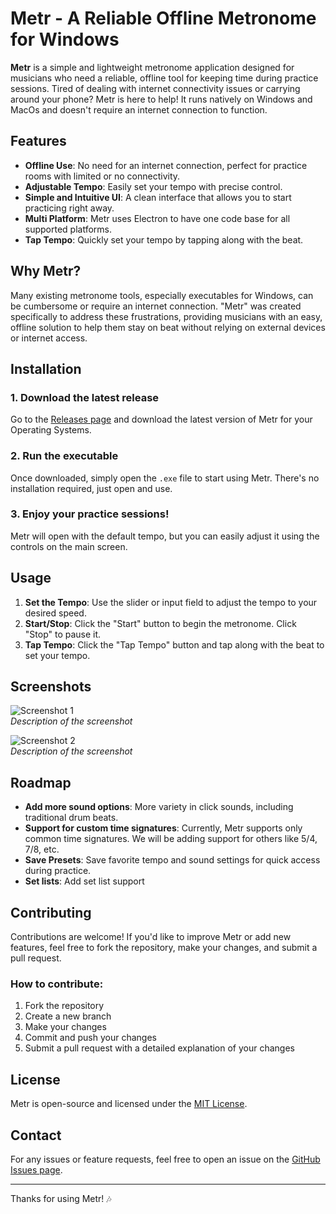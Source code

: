 # Metr - A Reliable Offline Metronome for Windows

**Metr** is a simple and lightweight metronome application designed for musicians who need a reliable, offline tool for keeping time during practice sessions. Tired of dealing with internet connectivity issues or carrying around your phone? Metr is here to help! It runs natively on Windows and MacOs and doesn't require an internet connection to function.

## Features

- **Offline Use**: No need for an internet connection, perfect for practice rooms with limited or no connectivity.
- **Adjustable Tempo**: Easily set your tempo with precise control.
- **Simple and Intuitive UI**: A clean interface that allows you to start practicing right away.
- **Multi Platform**: Metr uses Electron to have one code base for all supported platforms.
- **Tap Tempo**: Quickly set your tempo by tapping along with the beat.

## Why Metr?

Many existing metronome tools, especially executables for Windows, can be cumbersome or require an internet connection. "Metr" was created specifically to address these frustrations, providing musicians with an easy, offline solution to help them stay on beat without relying on external devices or internet access.

## Installation

### 1. Download the latest release

Go to the [Releases page](https://github.com/seggewiss/metr/releases) and download the latest version of Metr for your Operating Systems.

### 2. Run the executable

Once downloaded, simply open the `.exe` file to start using Metr. There's no installation required, just open and use.

### 3. Enjoy your practice sessions!

Metr will open with the default tempo, but you can easily adjust it using the controls on the main screen.

## Usage

1. **Set the Tempo**: Use the slider or input field to adjust the tempo to your desired speed.
2. **Start/Stop**: Click the "Start" button to begin the metronome. Click "Stop" to pause it.
3. **Tap Tempo**: Click the "Tap Tempo" button and tap along with the beat to set your tempo.

## Screenshots

![Screenshot 1](path_to_image_1.png)  
_Description of the screenshot_

![Screenshot 2](path_to_image_2.png)  
_Description of the screenshot_

## Roadmap

- **Add more sound options**: More variety in click sounds, including traditional drum beats.
- **Support for custom time signatures**: Currently, Metr supports only common time signatures. We will be adding support for others like 5/4, 7/8, etc.
- **Save Presets**: Save favorite tempo and sound settings for quick access during practice.
- **Set lists**: Add set list support

## Contributing

Contributions are welcome! If you'd like to improve Metr or add new features, feel free to fork the repository, make your changes, and submit a pull request.

### How to contribute:

1. Fork the repository
2. Create a new branch
3. Make your changes
4. Commit and push your changes
5. Submit a pull request with a detailed explanation of your changes

## License

Metr is open-source and licensed under the [MIT License](LICENSE).

## Contact

For any issues or feature requests, feel free to open an issue on the [GitHub Issues page](https://github.com/seggewiss/metr/issues).

---

Thanks for using Metr! 🎶
